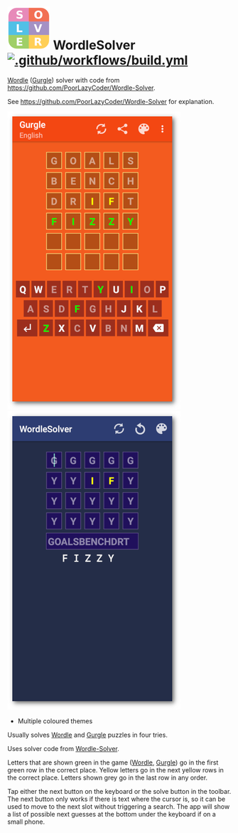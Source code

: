 # ![Icon](src/main/res/drawable-xhdpi/ic_launcher.png) WordleSolver [![.github/workflows/build.yml](https://github.com/billthefarmer/wordlesolver/actions/workflows/build.yml/badge.svg)](https://github.com/billthefarmer/wordlesolver/actions/workflows/build.yml)
[Wordle](https://www.powerlanguage.co.uk/wordle/)
([Gurgle](https://github.com/billthefarmer/gurgle)) solver with code
from https://github.com/PoorLazyCoder/Wordle-Solver.

See https://github.com/PoorLazyCoder/Wordle-Solver for explanation.

![Gurgle](https://github.com/billthefarmer/billthefarmer.github.io/raw/master/images/Gurgle-solver.png) ![Solver](https://github.com/billthefarmer/billthefarmer.github.io/raw/master/images/WordleSolver.png)

 * Multiple coloured themes

Usually solves [Wordle](href="https://www.powerlanguage.co.uk/wordle)
and [Gurgle](https://github.com/billthefarmer/gurgle) puzzles in four
tries.

Uses solver code from
[Wordle-Solver](https://github.com/PoorLazyCoder/Wordle-Solver).

Letters that are shown green in the game
([Wordle](https://www.powerlanguage.co.uk/wordle),
[Gurgle](https://github.com/billthefarmer/gurgle)) go in the first
green row in the correct place. Yellow letters go in the next yellow
rows in the correct place. Letters shown grey go in the last row in
any order.

Tap either the next button on the keyboard or the solve button in the
toolbar. The next button only works if there is text where the cursor
is, so it can be used to move to the next slot without triggering a
search. The app will show a list of possible next guesses at the
bottom under the keyboard if on a small phone.
